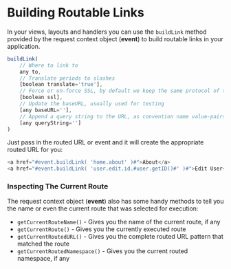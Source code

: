 # Building Routable Links

In your views, layouts and handlers you can use the `buildLink` method provided by the request context object \(**event**\) to build routable links in your application.

```javascript
buildLink(
    // Where to link to
    any to, 
    // Translate periods to slashes
    [boolean translate='true'], 
    // Force or un-force SSL, by default we keep the same protocol of the request
    [boolean ssl], 
    // Update the baseURL, usually used for testing
    [any baseURL=''], 
    // Append a query string to the URL, as convention name value-pairs
    [any queryString='']
)
```

Just pass in the routed URL or event and it will create the appropriate routed URL for you:

```javascript
<a href="#event.buildLink( 'home.about' )#">About</a>
<a href="#event.buildLink( 'user.edit.id.#user.getID()#' )#">Edit User</a>
```

### **Inspecting The Current Route**

The request context object \(**event**\) also has some handy methods to tell you the name or even the current route that was selected for execution:

* `getCurrentRouteName()` - Gives you the name of the current route, if any
* `getCurrentRoute()` - Gives you the currently executed route
* `getCurrentRoutedURL()` - Gives you the complete routed URL pattern that matched the route
* `getCurrentRoutedNamespace()` - Gives you the current routed namespace, if any



